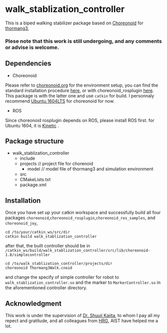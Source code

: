 # walk_stablization_controller
This is a biped walking stabilizer package based on [Choreonoid](https://github.com/s-nakaoka/choreonoid) for [thormang3](http://www.robotis.us/thormang3/), 

### **Plese note that this work is still undergoing, and any comments or advise is welcome.**

## Dependencies


* Choreonoid

Please refer to [choreonoid.org](https://choreonoid.org/en/) for the environment setup, you can find the standard installation procedure [here](https://choreonoid.org/en/manuals/latest/install/install.html), or with choreonoid_rosplugin [here](https://choreonoid.org/en/manuals/latest/wrs2018/teleoperation-ros.html). This package is with the latter one and use `catkin` for build. I personnaly recommend [Ubuntu 1604LTS](http://releases.ubuntu.com/16.04/) for choreonoid for now.

* ROS

Since choreonoid rosplugin depends on ROS, please install ROS first. 
 for Ubuntu 1604, it is [Kinetic](http://wiki.ros.org/kinetic/Installation) .


## Package structure

*  walk_stablization_controller
    * include
    * projects      // project file for chorenoid 
      * model      // model file of thormang3 and simulation environment
    * src
    * CMakeLists.txt
    * package.xml

## Installation

Once you have set up your catkin workspace and successfully build all four packages `choreonoid`,`choreonoid_rosplugin`,`choreonoid_ros_samples`, and `choreonoid_joy`,

  ```
  cd /to/your/catkin_ws/src/dir
  catkin build walk_stablization_controller
  ```
 after that, the built controller should be in `/catkin_ws/build/walk_stablization_controller/src/lib/choreonoid-1.8/simplecontroller`
  ```
  cd /to/walk_stablization_controller/projects/dir
  choreonoid Thormang3Walk.cnoid
  ```
  and change the specify of simple controller for robot to `walk_stablization_controller.so` and the marker to `MarkerController.so` in the aforementioned controller directory.

## Acknowledgment

This work is under the supervision of [Dr. Shuuji Kajita](https://staff.aist.go.jp/s.kajita/index-e.html), to whom I pay all my repect and gratitude, and all colleagues from [HRG](https://unit.aist.go.jp/is/humanoid/index.html), AIST have helped me a lot.
